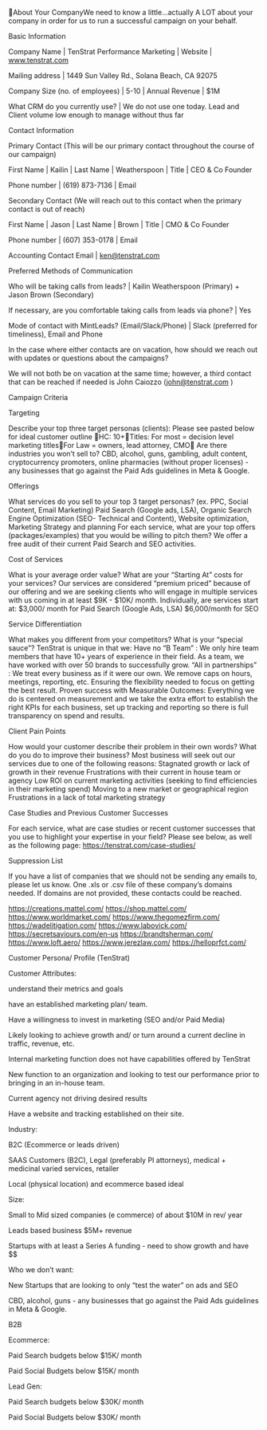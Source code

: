 About Your CompanyWe need to know a little…actually A LOT about your company in order for us to run a successful campaign on your behalf. 


Basic Information

Company Name
 | TenStrat Performance Marketing
 | Website
 | www.tenstrat.com

Mailing address
 | 1449 Sun Valley Rd., Solana Beach, CA 92075

Company Size (no. of employees)
 | 5-10
 | Annual Revenue
 | $1M

What CRM do you currently use?
 | We do not use one today. Lead and Client volume low enough to manage without thus far

Contact Information

Primary Contact (This will be our primary contact throughout the course of our campaign)

First Name
 | Kailin
 | Last Name
 | Weatherspoon
 | Title
 | CEO & Co Founder

Phone number
 | (619) 873-7136
 | Email

Secondary Contact (We will reach out to this contact when the primary contact is out of reach)

First Name
 | Jason
 | Last Name
 | Brown
 | Title
 | CMO & Co Founder

Phone number
 | (607) 353-0178
 | Email

Accounting Contact Email
 | ken@tenstrat.com 

Preferred Methods of Communication

Who will be taking calls from leads?
 | Kailin Weatherspoon (Primary) + Jason Brown (Secondary) 

If necessary, are you comfortable taking calls from leads via phone?
 | Yes 

Mode of contact with MintLeads? (Email/Slack/Phone)
 | Slack (preferred for timeliness), Email and Phone 

In the case where either contacts are on vacation, how should we reach out with updates or questions about the campaigns?

We will not both be on vacation at the same time; however, a third contact that can be reached if needed is John Caiozzo (john@tenstrat.com ) 


Campaign Criteria

Targeting

Describe your top three target personas (clients): 
 Please see pasted below for ideal customer outline
 HC: 10+Titles: For most = decision level marketing titlesFor Law = owners, lead attorney, CMO
 Are there industries you won’t sell to? 
 CBD, alcohol, guns, gambling, adult content, cryptocurrency promoters, online pharmacies (without proper licenses)  - any businesses that go against the Paid Ads guidelines in Meta & Google.

Offerings

What services do you sell to your top 3 target personas? (ex. PPC, Social Content, Email Marketing) 
 Paid Search (Google ads, LSA), Organic Search Engine Optimization (SEO- Technical and Content), Website optimization, Marketing Strategy and planning
 For each service, what are your top offers (packages/examples) that you would be willing to pitch them?
 We offer a free audit of their current Paid Search and SEO activities. 

Cost of Services

What is your average order value? What are your “Starting At” costs for your services?
 Our services are considered “premium priced” because of our offering and we are seeking clients who will engage in multiple services with us coming in at least $9K - $10K/ month. Individually, are services start at: 
 $3,000/ month for Paid Search (Google Ads, LSA) 
 $6,000/month for SEO 

Service Differentiation

What makes you different from your competitors? What is your “special sauce”?
 TenStrat is unique in that we: 
 Have no “B Team” : We only hire team members that have 10+ years of experience in their field. As a team, we have worked with over 50 brands to successfully grow. 
 “All in partnerships” : We treat every business as if it were our own. We remove caps on hours, meetings, reporting, etc. Ensuring the flexibility needed to focus on getting the best result. 
 Proven success with Measurable Outcomes: Everything we do is centered on measurement and we take the extra effort to establish the right KPIs for each business, set up tracking and reporting so there is full transparency on spend and results. 

Client Pain Points

How would your customer describe their problem in their own words? What do you do to improve their business?
 Most business will seek out our services due to one of the following reasons: 
 Stagnated growth or lack of growth in their revenue 
 Frustrations with their current in house team or agency 
 Low ROI on current marketing activities (seeking to find efficiencies in their marketing spend) 
 Moving to a new market or geographical region
 Frustrations in a lack of total marketing strategy  

Case Studies and Previous Customer Successes

For each service, what are case studies or recent customer successes that you use to highlight your expertise in your field?
 Please see below, as well as the following page: https://tenstrat.com/case-studies/


Suppression List

If you have a list of companies that we should not be sending any emails to, please let us know. 
 One .xls or .csv file of these company’s domains needed. If domains are not provided, these contacts could be reached.

https://creations.mattel.com/
 https://shop.mattel.com/
 https://www.worldmarket.com/
 https://www.thegomezfirm.com/
 https://wadelitigation.com/
 https://www.labovick.com/
 https://secretsaviours.com/en-us
 https://brandtsherman.com/
 https://www.loft.aero/
 https://www.jerezlaw.com/
 https://helloprfct.com/


Customer Persona/ Profile (TenStrat) 


Customer Attributes: 


understand their metrics and goals  


have an established marketing plan/ team.


Have a willingness to invest in marketing (SEO and/or Paid Media) 


Likely looking to achieve growth and/ or turn around a current decline in traffic, revenue, etc. 


Internal marketing function does not have capabilities offered by TenStrat


New function to an organization and looking to test our performance prior to bringing in an in-house team. 


Current agency not driving desired results 


Have a website and tracking established on their site. 


Industry: 


B2C (Ecommerce or leads driven) 


SAAS Customers (B2C), Legal (preferably PI attorneys), medical + medicinal varied services, retailer


Local (physical location) and ecommerce based ideal 


Size: 


Small to Mid sized companies (e commerce) of about $10M in rev/ year 


Leads based business $5M+  revenue


Startups with at least a Series A funding - need to show growth and have $$


Who we don’t want: 


New Startups that are looking to only “test the water” on ads and SEO


CBD, alcohol, guns - any businesses that go against the Paid Ads guidelines in Meta & Google.


B2B


Ecommerce: 


Paid Search budgets below $15K/ month


Paid Social Budgets below $15K/ month 


Lead Gen: 


Paid Search budgets below $30K/ month


Paid Social Budgets below $30K/ month 
